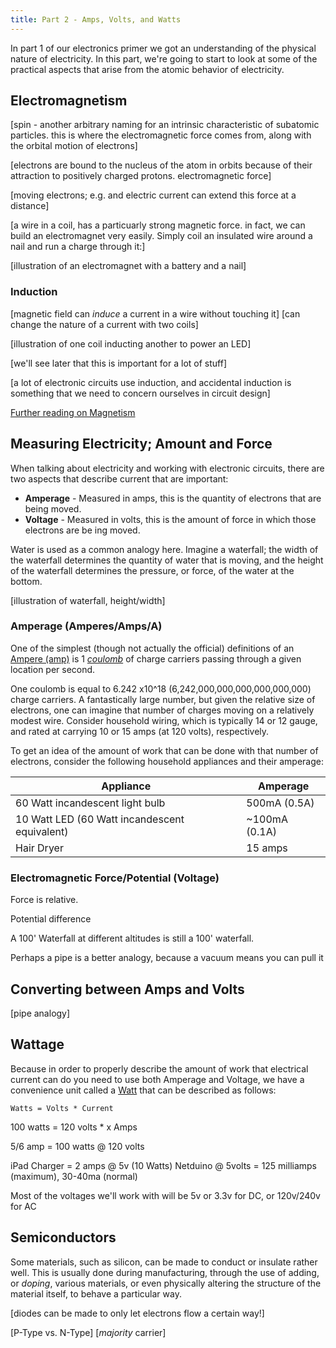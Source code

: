 ```yaml
---
title: Part 2 - Amps, Volts, and Watts
---
```


In part 1 of our electronics primer we got an understanding of the physical nature of electricity. In this part, we're going to start to look at some of the practical aspects that arise from the atomic behavior of electricity.

## Electromagnetism

<!--[field alignment comes from orbital motion AND spin of electrons]-->


[spin - another arbitrary naming for an intrinsic characteristic of subatomic particles. this is where the electromagnetic force comes from, along with the orbital motion of electrons]



[electrons are bound to the nucleus of the atom in orbits because of their attraction to positively charged protons. electromagnetic force]

[moving electrons; e.g. and electric current can extend this force at a distance]

[a wire in a coil, has a particuarly strong magnetic force. in fact, we can build an electromagnet very easily. Simply coil an insulated wire around a nail and run a charge through it:]

[illustration of an electromagnet with a battery and a nail]

### Induction

[magnetic field can _induce_ a current in a wire without touching it]
[can change the nature of a current with two coils]

[illustration of one coil inducting another to power an LED]

[we'll see later that this is important for a lot of stuff]

[a lot of electronic circuits use induction, and accidental induction is something that we need to concern ourselves in circuit design]

[Further reading on Magnetism](http://www.rpi.edu/dept/phys/ScIT/InformationStorage/faraday/magnetism_a.html)


## Measuring Electricity; Amount and Force

When talking about electricity and working with electronic circuits, there are two aspects that describe current that are important:

 * **Amperage** - Measured in amps, this is the quantity of electrons that are being moved.
 * **Voltage** - Measured in volts, this is the amount of force in which those electrons are be	ing moved.

Water is used as a common analogy here. Imagine a waterfall; the width of the waterfall determines the quantity of water that is moving, and the height of the waterfall determines the pressure, or force, of the water at the bottom.

[illustration of waterfall, height/width]

### Amperage (Amperes/Amps/A)

One of the simplest (though not actually the official) definitions of an [Ampere (amp)](https://en.wikipedia.org/wiki/Ampere) is 1 [_coulomb_](https://en.wikipedia.org/wiki/Coulomb) of charge carriers passing through a given location per second. 

One coulomb is equal to 6.242 x10^18 (6,242,000,000,000,000,000,000) charge carriers. A fantastically large number, but given the relative size of electrons, one can imagine that number of charges moving on a relatively modest wire. Consider household wiring, which is typically 14 or 12 gauge, and rated at carrying 10 or 15 amps (at 120 volts), respectively.

To get an idea of the amount of work that can be done with that number of electrons, consider the following household appliances and their amperage:

| Appliance                       | Amperage |
|---------------------------------|--------------|
| 60 Watt incandescent light bulb | 500mA (0.5A) |
| 10 Watt LED (60 Watt incandescent equivalent) | ~100mA (0.1A) |
| Hair Dryer | 15 amps |


### Electromagnetic Force/Potential (Voltage)

Force is relative. 

Potential difference

A 100' Waterfall at different altitudes is still a 100' waterfall.

Perhaps a pipe is a better analogy, because a vacuum means you can pull it

## Converting between Amps and Volts

[pipe analogy]


## Wattage

Because in order to properly describe the amount of work that electrical current can do you need to use both Amperage and Voltage, we have a convenience unit called a [Watt](https://en.wikipedia.org/wiki/Watt) that can be described as follows:

```
Watts = Volts * Current
```




100 watts = 120 volts * x Amps

5/6 amp = 100 watts @ 120 volts

iPad Charger = 2 amps @ 5v (10 Watts)
Netduino @ 5volts = 125 milliamps (maximum), 30-40ma (normal)



Most of the voltages we'll work with will be 5v or 3.3v for DC, or 120v/240v for AC










## Semiconductors

Some materials, such as silicon, can be made to conduct or insulate rather well. This is usually done during manufacturing, through the use of adding, or _doping_, various materials, or even physically altering the structure of the material itself, to behave a particular way. 

[diodes can be made to only let electrons flow a certain way!]

[P-Type vs. N-Type]
[_majority_ carrier]
